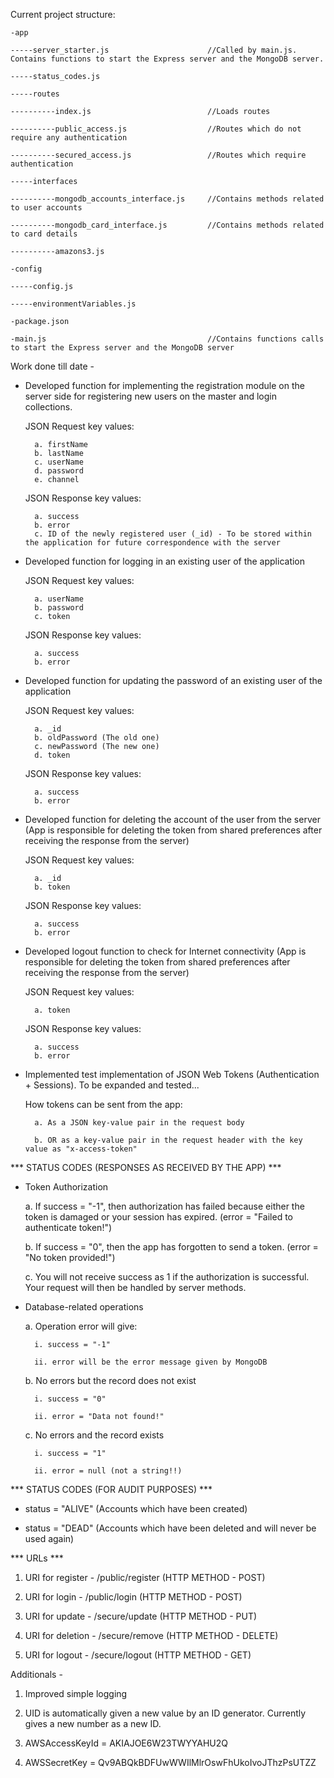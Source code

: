Current project structure:


	-app

	-----server_starter.js 						//Called by main.js. Contains functions to start the Express server and the MongoDB server.

	-----status_codes.js

	-----routes

	----------index.js 							//Loads routes

	----------public_access.js 					//Routes which do not require any authentication

	----------secured_access.js 				//Routes which require authentication

	-----interfaces

	----------mongodb_accounts_interface.js 	//Contains methods related to user accounts

	----------mongodb_card_interface.js 		//Contains methods related to card details

	----------amazons3.js

	-config
	
	-----config.js

	-----environmentVariables.js

	-package.json
	
	-main.js 									//Contains functions calls to start the Express server and the MongoDB server



Work done till date - 



* Developed function for implementing the registration module on the server side for registering new users on the master and login collections. 

	JSON Request key values:

		a. firstName
		b. lastName
		c. userName
		d. password
		e. channel

	JSON Response key values:

		a. success 
		b. error 
		c. ID of the newly registered user (_id) - To be stored within the application for future correspondence with the server 



* Developed function for logging in an existing user of the application

	JSON Request key values:

		a. userName
		b. password
		c. token

	JSON Response key values:

		a. success 
		b. error 


* Developed function for updating the password of an existing user of the application

	JSON Request key values:

		a. _id
		b. oldPassword (The old one)
		c. newPassword (The new one)
		d. token

	JSON Response key values:

		a. success 
		b. error 



* Developed function for deleting the account of the user from the server (App is responsible for deleting the token from shared preferences after receiving the response from the server)

	JSON Request key values:

		a. _id
		b. token

	JSON Response key values:

		a. success 
		b. error



* Developed logout function to check for Internet connectivity (App is responsible for deleting the token from shared preferences after receiving the response from the server)

	JSON Request key values: 

		a. token

	JSON Response key values:

		a. success
		b. error


* Implemented test implementation of JSON Web Tokens (Authentication + Sessions). To be expanded and tested...

	How tokens can be sent from the app:

		a. As a JSON key-value pair in the request body

		b. OR as a key-value pair in the request header with the key value as "x-access-token"


*** STATUS CODES (RESPONSES AS RECEIVED BY THE APP) ***

* Token Authorization

	a. If success = "-1", then authorization has failed because either the token is damaged or your session has expired. (error = "Failed to authenticate token!")

	b. If success = "0", then the app has forgotten to send a token. (error = "No token provided!")

	c. You will not receive success as 1 if the authorization is successful. Your request will then be handled by server methods.

* Database-related operations

	a. Operation error will give:

		i. success = "-1"

		ii. error will be the error message given by MongoDB

	b. No errors but the record does not exist

		i. success = "0"

		ii. error = "Data not found!"

	c. No errors and the record exists

		i. success = "1"

		ii. error = null (not a string!!)


*** STATUS CODES (FOR AUDIT PURPOSES) ***

* status = "ALIVE" 	(Accounts which have been created)

* status = "DEAD"	(Accounts which have been deleted and will never be used again)

		
*** URLs ***

1. URI for register - /public/register 	(HTTP METHOD - POST)

2. URI for login - /public/login		(HTTP METHOD - POST)

3. URI for update - /secure/update		(HTTP METHOD - PUT)

4. URI for deletion - /secure/remove	(HTTP METHOD - DELETE)

5. URI for logout - /secure/logout 		(HTTP METHOD - GET)



Additionals -		

1. Improved simple logging

2. UID is automatically given a new value by an ID generator. Currently gives a new number as a new ID.

3. AWSAccessKeyId = AKIAJOE6W23TWYYAHU2Q

4. AWSSecretKey = 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


